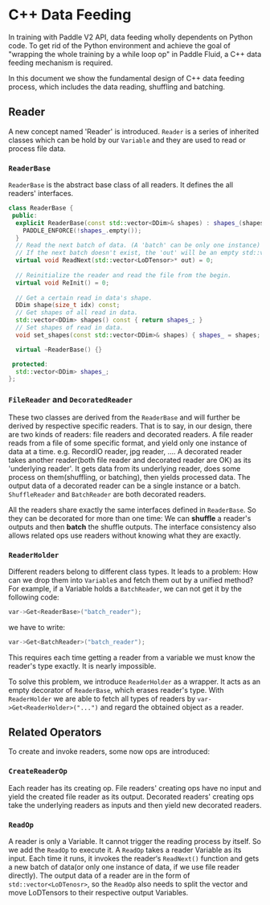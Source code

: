 # C++ Data Feeding

In training with Paddle V2 API, data feeding wholly dependents on Python code. To get rid of the Python environment and achieve the goal of "wrapping the whole training by a while loop op" in Paddle Fluid, a C++ data feeding mechanism is required. 

In this document we show the fundamental design of C++ data feeding process, which includes the data reading, shuffling and batching.

## Reader

A new concept named 'Reader' is introduced. `Reader` is a series of inherited classes which can be hold by our `Variable` and they are used to read or process file data.


### `ReaderBase`

`ReaderBase` is the abstract base class of all readers. It defines the all readers' interfaces.

```cpp
class ReaderBase {
 public:
  explicit ReaderBase(const std::vector<DDim>& shapes) : shapes_(shapes) {
    PADDLE_ENFORCE(!shapes_.empty());
  }
  // Read the next batch of data. (A 'batch' can be only one instance)
  // If the next batch doesn't exist, the 'out' will be an empty std::vector.
  virtual void ReadNext(std::vector<LoDTensor>* out) = 0;
  
  // Reinitialize the reader and read the file from the begin.
  virtual void ReInit() = 0;
  
  // Get a certain read in data's shape.
  DDim shape(size_t idx) const;
  // Get shapes of all read in data.
  std::vector<DDim> shapes() const { return shapes_; }
  // Set shapes of read in data.
  void set_shapes(const std::vector<DDim>& shapes) { shapes_ = shapes; }

  virtual ~ReaderBase() {}

 protected:
  std::vector<DDim> shapes_;
};
```

### `FileReader` and `DecoratedReader`

These two classes are derived from the `ReaderBase` and will further be derived by respective specific readers. That is to say, in our design, there are two kinds of readers: file readers and decorated readers. A file reader reads from a file of some specific format, and yield only one instance of data at a time. e.g. RecordIO reader, jpg reader, .... A decorated reader takes another reader(both file reader and decorated reader are OK) as its 'underlying reader'. It gets data from its underlying reader, does some process on them(shuffling, or batching), then yields processed data. The output data of a decorated reader can be a single instance or a batch. `ShuffleReader` and `BatchReader` are both decorated readers.

All the readers share exactly the same interfaces defined in `ReaderBase`. So they can be decorated for more than one time: We can **shuffle** a reader's outputs and then **batch** the shuffle outputs. The interface consistency also allows related ops use readers without knowing what they are exactly.


### `ReaderHolder`

Different readers belong to different class types. It leads to a problem: How can we drop them into `Variable`s and fetch them out by a unified method? For example, if a Variable holds a `BatchReader`, we can not get it by the following code:

```cpp
var->Get<ReaderBase>("batch_reader");
```

we have to write:

```cpp
var->Get<BatchReader>("batch_reader");
```

This requires each time getting a reader from a variable we must know the reader's type exactly. It is nearly impossible.

To solve this problem, we introduce `ReaderHolder` as a wrapper. It acts as an empty decorator of `ReaderBase`, which erases reader's type. With `ReaderHolder` we are able to fetch all types of readers by `var->Get<ReaderHolder>("...")` and regard the obtained object as a reader.

## Related Operators

To create and invoke readers, some now ops are introduced:

### `CreateReaderOp`

Each reader has its creating op. File readers' creating ops have no input and yield the created file reader as its output. Decorated readers' creating ops take the underlying readers as inputs and then yield new decorated readers.

### `ReadOp`

A reader is only a Variable. It cannot trigger the reading process by itself. So we add the `ReadOp` to execute it. A `ReadOp` takes a reader Variable as its input. Each time it runs, it invokes the reader‘s `ReadNext()` function and gets a new batch of data(or only one instance of data, if we use file reader directly). The output data of a reader are in the form of `std::vector<LoDTenosr>`, so the `ReadOp` also needs to split the vector and move LoDTensors to their respective output Variables.
